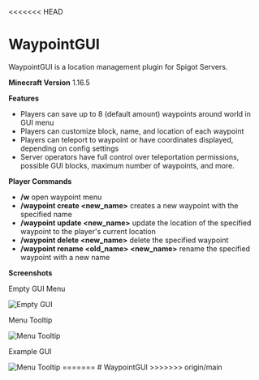 <<<<<<< HEAD
# WaypointGUI
WaypointGUI is a location management plugin for Spigot Servers.

**Minecraft Version**
1.16.5

**Features**
  - Players can save up to 8 (default amount) waypoints around world in GUI menu
  - Players can customize block, name, and location of each waypoint
  - Players can teleport to waypoint or have coordinates displayed, depending on config settings
  - Server operators have full control over teleportation permissions, possible GUI blocks, maximum number of waypoints, and more.

**Player Commands**
  - **/w** open waypoint menu
  - **/waypoint create <new_name>** creates a new waypoint with the specified name
  - **/waypoint update <new_name>** update the location of the specified waypoint to the player's current location
  - **/waypoint delete <new_name>** delete the specified waypoint
  - **/waypoint rename <old_name> <new_name>** rename the specified waypoint with a new name

**Screenshots**

Empty GUI Menu

<img src="https://user-images.githubusercontent.com/77713266/166866342-48b40fd2-a21c-4dee-bd7a-2e173bbf1634.png" alt="Empty GUI" title="Empty GUI">

Menu Tooltip

<img src="https://user-images.githubusercontent.com/77713266/166866363-6d6889b5-f61b-4e5c-9727-8b0493a44ae3.png" alt="Menu Tooltip" title="Menu Tooltip">

Example GUI

<img src="https://user-images.githubusercontent.com/77713266/166866365-7518befc-3383-4bc5-9c4e-216a589a1826.png" alt="Menu Tooltip" title="Menu Tooltip">
=======
# WaypointGUI
>>>>>>> origin/main

